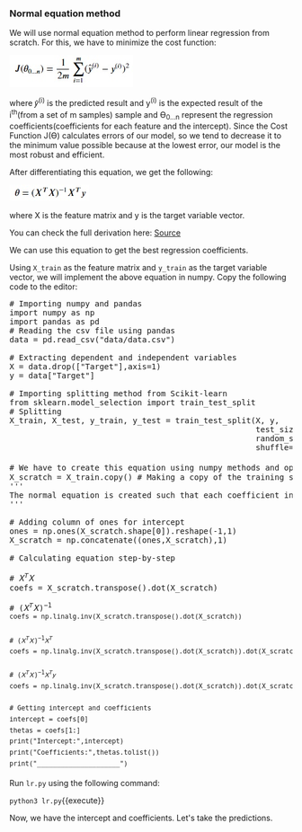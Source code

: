 ### Normal equation method
We will use normal equation method to perform linear regression from scratch. For this, we have to minimize the cost function:

![s1](./assets/s1.jpg)

where 𝑦̂<sup>(i)</sup> is the predicted result and y<sup>(i)</sup> is the expected result of the i<sup>th</sup>(from a set of m samples) sample and Ɵ<sub>0...n</sub> represent the regression coefficients(coefficients for each feature and the intercept). Since the Cost Function J(Ɵ) calculates errors of our model, so we tend to decrease it to the minimum value possible because at the lowest error, our model is the most robust and efficient.

After differentiating this equation, we get the following:

![s2](./assets/s2.jpg)

where X is the feature matrix and y is the target variable vector.

You can check the full derivation here: [Source](https://eli.thegreenplace.net/2014/derivation-of-the-normal-equation-for-linear-regression)

We can use this equation to get the best regression coefficients.

Using `X_train` as the feature matrix and `y_train` as the target variable vector, we will implement the above equation in numpy. Copy the following code to the editor:

<pre class="file" data-filename="lr.py" data-target="replace">
# Importing numpy and pandas
import numpy as np
import pandas as pd
# Reading the csv file using pandas 
data = pd.read_csv("data/data.csv")

# Extracting dependent and independent variables
X = data.drop(["Target"],axis=1)
y = data["Target"]

# Importing splitting method from Scikit-learn
from sklearn.model_selection import train_test_split
# Splitting
X_train, X_test, y_train, y_test = train_test_split(X, y,
                                                    test_size=0.3,
                                                    random_state=100,
                                                    shuffle=True)

# We have to create this equation using numpy methods and operations: (𝑋<sup>𝑇</sup>𝑋)<sup>−1</sup>𝑋<sup>𝑇</sup>𝑦
X_scratch = X_train.copy() # Making a copy of the training set so that the original training set doesn't alter
'''
The normal equation is created such that each coefficient in the model has an input of some kind to be multiplied against. A column of ones is therefore ,added to calculate the intercept term.
'''

# Adding column of ones for intercept
ones = np.ones(X_scratch.shape[0]).reshape(-1,1)
X_scratch = np.concatenate((ones,X_scratch),1)

# Calculating equation step-by-step

# 𝑋<sup>𝑇</sup>𝑋
coefs = X_scratch.transpose().dot(X_scratch)

# (𝑋<sup>𝑇</sup>𝑋)<sup>−1
coefs = np.linalg.inv(X_scratch.transpose().dot(X_scratch))

# (𝑋<sup>𝑇</sup>𝑋)<sup>−1</sup>𝑋<sup>𝑇</sup>
coefs = np.linalg.inv(X_scratch.transpose().dot(X_scratch)).dot(X_scratch.transpose())

# (𝑋<sup>𝑇</sup>𝑋)<sup>−1</sup>𝑋<sup>𝑇</sup>𝑦
coefs = np.linalg.inv(X_scratch.transpose().dot(X_scratch)).dot(X_scratch.transpose()).dot(y_train)

# Getting intercept and coefficients
intercept = coefs[0]
thetas = coefs[1:]
print("Intercept:",intercept)
print("Coefficients:",thetas.tolist())
print("_____________________")
</pre>

Run `lr.py` using the following command:

`python3 lr.py`{{execute}}

Now, we have the intercept and coefficients. Let's take the predictions.
